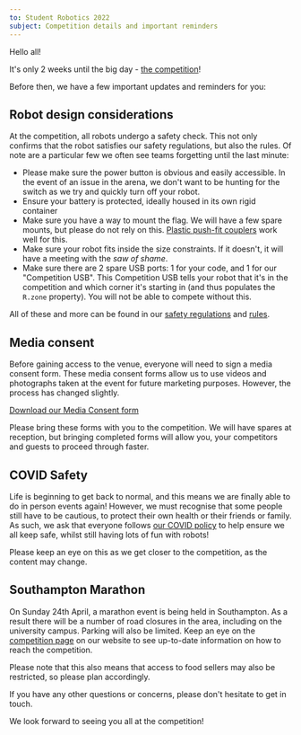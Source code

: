 ```yaml
---
to: Student Robotics 2022
subject: Competition details and important reminders
---
```


Hello all!

It's only 2 weeks until the big day - [the competition](https://studentrobotics.org/events/sr2022/competition/)!

Before then, we have a few important updates and reminders for you:

## Robot design considerations

At the competition, all robots undergo a safety check. This not only confirms that the robot satisfies our safety regulations, but also the rules. Of note are a particular few we often see teams forgetting until the last minute:

- Please make sure the power button is obvious and easily accessible. In the event of an issue in the arena, we don't want to be hunting for the switch as we try and quickly turn off your robot.
- Ensure your battery is protected, ideally housed in its own rigid container
- Make sure you have a way to mount the flag. We will have a few spare mounts, but please do not rely on this. [Plastic push-fit couplers](https://www.screwfix.com/p/jg-speedfit-plastic-push-fit-equal-tees-15mm-5-pack/74470) work well for this.
- Make sure your robot fits inside the size constraints. If it doesn't, it will have a meeting with the _saw of shame_.
- Make sure there are 2 spare USB ports: 1 for your code, and 1 for our "Competition USB". This Competition USB tells your robot that it's in the competition and which corner it's starting in (and thus populates the `R.zone` property). You will not be able to compete without this.

All of these and more can be found in our [safety regulations](https://studentrobotics.org/docs/kit/safety-regulations) and [rules](https://studentrobotics.org/rules).

## Media consent

Before gaining access to the venue, everyone will need to sign a media consent form. These media consent forms allow us to use videos and photographs taken at the event for future marketing purposes. However, the process has changed slightly.

[Download our Media Consent form](https://studentrobotics.org/resources/sr2022/media-consent.pdf)

Please bring these forms with you to the competition. We will have spares at reception, but bringing completed forms will allow you, your competitors and guests to proceed through faster.

## COVID Safety

Life is beginning to get back to normal, and this means we are finally able to do in person events again! However, we must recognise that some people still have to be cautious, to protect their own health or their friends or family. As such, we ask that everyone follows [our COVID policy](https://studentrobotics.org/covid-19/) to help ensure we all keep safe, whilst still having lots of fun with robots!

Please keep an eye on this as we get closer to the competition, as the content may change.

## Southampton Marathon

On Sunday 24th April, a marathon event is being held in Southampton. As a result there will be a number of road closures in the area, including on the university campus. Parking will also be limited. Keep an eye on the [competition page](https://studentrobotics.org/events/sr2022/competition/) on our website to see up-to-date information on how to reach the competition.

Please note that this also means that access to food sellers may also be restricted, so please plan accordingly.

If you have any other questions or concerns, please don't hesitate to get in touch.

We look forward to seeing you all at the competition!
